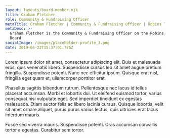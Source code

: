 ```yaml
---
layout: layouts/board-member.njk
title: Graham Fletcher
role: Community & Fundraising Officer
metaTitle: Graham Fletcher | Community & Fundraising Officer | Robins Trust
metaDesc: >-
  Graham Fletcher is the Community & Fundraising Officer on the Robins Trust
  Board
socialImage: /images/placeholder-profile_3.png
date: 2019-06-22T15:37:01.776Z
---
```


Lorem ipsum dolor sit amet, consectetur adipiscing elit. Duis et malesuada eros, quis venenatis libero. Suspendisse cursus leo sit amet augue pretium fringilla. Suspendisse potenti. Nunc nec efficitur ipsum. Quisque erat nisl, fringilla eget quam et, ullamcorper porttitor erat.

Phasellus sagittis bibendum rutrum. Pellentesque nec lacus id tellus placerat accumsan. Morbi et lobortis dui. Ut eleifend euismod tortor, varius consequat nisi vulputate eget. Sed imperdiet tincidunt ex egestas malesuada. Etiam auctor felis ac libero lacinia cursus. Quisque lobortis, velit sit amet ornare aliquet, purus purus varius lectus, quis ultricies erat lacus interdum mauris.

Fusce sed viverra mauris. Suspendisse potenti. Cras accumsan convallis tortor a egestas. Curabitur sem tortor.
